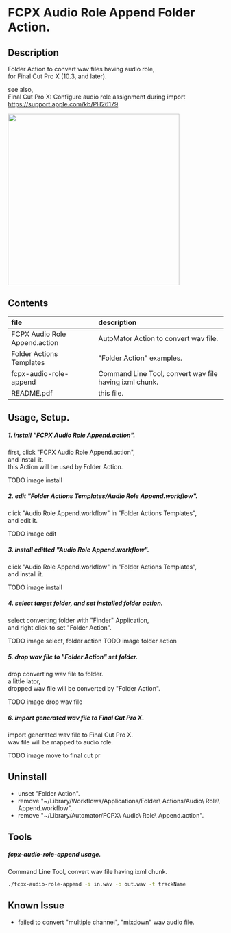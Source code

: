 # FCPX Audio Role Append Folder Action.

## Description
Folder Action to convert wav files having audio role,  
for Final Cut Pro X (10.3, and later).  

see also,   
Final Cut Pro X: Configure audio role assignment during import  
https://support.apple.com/kb/PH26179

<img class="border" src="https://raw.githubusercontent.com/taku-o/fcpx-audio-role-workflow/master/images/folder-action-mini.gif" width="400">

## Contents
| file                          | description                                            |
| :---------------------------- | :----------------------------------------------------- |
| FCPX Audio Role Append.action | AutoMator Action to convert wav file.                  |
| Folder Actions Templates      | "Folder Action" examples.                              |
| fcpx-audio-role-append        | Command Line Tool, convert wav file having ixml chunk. |
| README.pdf                    | this file.                                             |

## Usage, Setup.
##### 1. install "FCPX Audio Role Append.action".
first, click "FCPX Audio Role Append.action",  
and install it.  
this Action will be used by Folder Action.  

TODO image install

##### 2. edit "Folder Actions Templates/Audio Role Append.workflow".
click "Audio Role Append.workflow" in "Folder Actions Templates",  
and edit it.  

TODO image edit

##### 3. install editted "Audio Role Append.workflow".
click "Audio Role Append.workflow" in "Folder Actions Templates",  
and install it.  

TODO image install

##### 4. select target folder, and set installed folder action.
select converting folder with "Finder" Application,  
and right click to set "Folder Action".  

TODO image select, folder action
TODO image folder action

##### 5. drop wav file to "Folder Action" set folder.
drop converting wav file to folder.  
a little lator,  
dropped wav file will be converted by "Folder Action".  

TODO image drop wav file

##### 6. import generated wav file to Final Cut Pro X.
import generated wav file to Final Cut Pro X.  
wav file will be mapped to audio role.  

TODO image move to final cut pr

## Uninstall
- unset "Folder Action".
- remove "~/Library/Workflows/Applications/Folder\ Actions/Audio\ Role\ Append.workflow".
- remove "~/Library/Automator/FCPX\ Audio\ Role\ Append.action".

## Tools
##### fcpx-audio-role-append usage.
Command Line Tool, convert wav file having ixml chunk.  

```sh
./fcpx-audio-role-append -i in.wav -o out.wav -t trackName
```

## Known Issue
- failed to convert "multiple channel", "mixdown" wav audio file.


